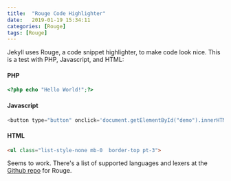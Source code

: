 ```yaml
---
title:  "Rouge Code Highlighter"
date:   2019-01-19 15:34:11
categories: [Rouge]
tags: [Rouge]
---
```

Jekyll uses Rouge, a code snippet highlighter, to make code look nice. This is a test with PHP, Javascript, and HTML:

#### PHP  
``` php
<?php echo "Hello World!";?>
```

#### Javascript
``` javascript
<button type="button" onclick='document.getElementById("demo").innerHTML = "Hello JavaScript!"'>Click Me!</button>
```

#### HTML
``` html
<ul class="list-style-none mb-0  border-top pt-3">
```

Seems to work. There's a list of supported languages and lexers at the [Github repo][github-repo-rouge] for Rouge.

[github-repo-rouge]: https://github.com/jneen/rouge/wiki/List-of-supported-languages-and-lexers

